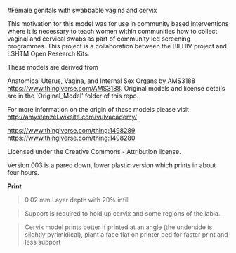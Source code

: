 #Female genitals with swabbable vagina and cervix

This motivation for this model was for use in community based interventions where it is necessary to teach women within communities how to collect vaginal and cervical swabs as part of community led screening programmes. This project is a collaboration between the BILHIV project and LSHTM Open Research Kits.

These models are derived from 

Anatomical Uterus, Vagina, and Internal Sex Organs by AMS3188 https://www.thingiverse.com/AMS3188. Original models and license details are in the 'Original_Model' folder of this repo. 

For more information on the origin of these models please visit http://amystenzel.wixsite.com/vulvacademy/



https://www.thingiverse.com/thing:1498289
https://www.thingiverse.com/thing:1498280

Licensed under the Creative Commons - Attribution license.

Version 003 is a pared down, lower plastic version which prints in about four hours. 

**Print**  

> 0.02 mm Layer depth with 20% infill  

> Support is required to hold up cervix and some regions of the labia.  

> Cervix model prints better if printed at an angle (the underside is slightly pyrimidical), plant a face flat on printer bed for faster print and less support



